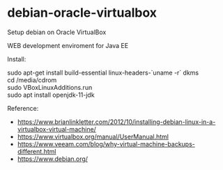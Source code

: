 # debian-oracle-virtualbox
Setup debian on Oracle VirtualBox

WEB development enviroment for Java EE

Install: 

sudo apt-get install build-essential linux-headers-\`uname -r\` dkms<br>
cd /media/cdrom<br>
sudo VBoxLinuxAdditions.run<br>
sudo apt install openjdk-11-jdk



Reference:

- https://www.brianlinkletter.com/2012/10/installing-debian-linux-in-a-virtualbox-virtual-machine/
- https://www.virtualbox.org/manual/UserManual.html
- https://www.veeam.com/blog/why-virtual-machine-backups-different.html
- https://www.debian.org/
